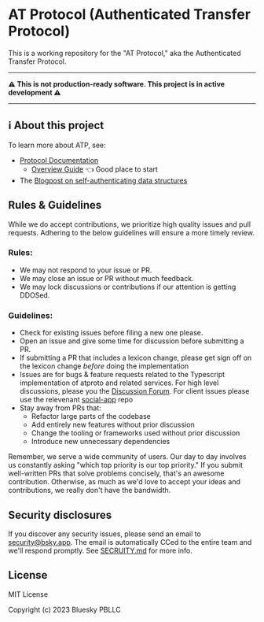 # AT Protocol (Authenticated Transfer Protocol)

This is a working repository for the "AT Protocol," aka the Authenticated Transfer Protocol.

---

**⚠️ This is not production-ready software. This project is in active development ⚠️**

---

## ℹ️ About this project

To learn more about ATP, see:

- [Protocol Documentation](https://atproto.com/docs)
  - [Overview Guide](https://atproto.com/guides/overview) 👈 Good place to start
- The [Blogpost on self-authenticating data structures](https://blueskyweb.xyz/blog/3-6-2022-a-self-authenticating-social-protocol)

## Rules & Guidelines

While we do accept contributions, we prioritize high quality issues and pull requests. Adhering to the below guidelines will ensure a more timely review.

### Rules:

- We may not respond to your issue or PR.
- We may close an issue or PR without much feedback.
- We may lock discussions or contributions if our attention is getting DDOSed.

### Guidelines:

- Check for existing issues before filing a new one please.
- Open an issue and give some time for discussion before submitting a PR.
- If submitting a PR that includes a lexicon change, please get sign off on the lexicon change _before_ doing the implementation
- Issues are for bugs & feature requests related to the Typescript implementation of atproto and related services. For high level discussions, please you the [Discussion Forum](https://github.com/bluesky-social/atproto/discussions). For client issues please use the relevenant [social-app](https://github.com/bluesky-social/social-app) repo
- Stay away from PRs that:
  - Refactor large parts of the codebase
  - Add entirely new features without prior discussion
  - Change the tooling or frameworks used without prior discussion
  - Introduce new unnecessary dependencies

Remember, we serve a wide community of users. Our day to day involves us constantly asking "which top priority is our top priority." If you submit well-written PRs that solve problems concisely, that's an awesome contribution. Otherwise, as much as we'd love to accept your ideas and contributions, we really don't have the bandwidth.

## Security disclosures

If you discover any security issues, please send an email to security@bsky.app. The email is automatically CCed to the entire team and we'll respond promptly. See [SECRUITY.md](https://github.com/bluesky-social/atproto/blob/main/SECURITY.md) for more info.

## License

MIT License

Copyright (c) 2023 Bluesky PBLLC
